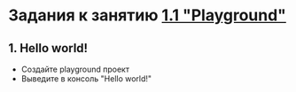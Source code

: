 # Задания к занятию [1.1 "Playground"](./1.1_Playground.md)

## 1. Hello world!
- Создайте playground проект
- Выведите в консоль "Hello world!"